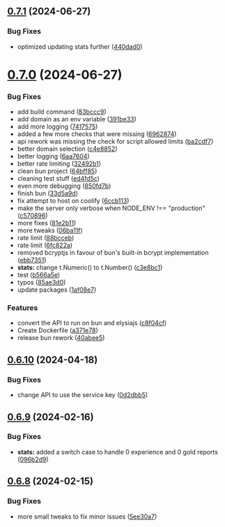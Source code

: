 ## [0.7.1](https://github.com/Torwent/wasp-api/compare/v0.7.0...v0.7.1) (2024-06-27)


### Bug Fixes

* optimized updating stats further ([440dad0](https://github.com/Torwent/wasp-api/commit/440dad01fbe63e189862b26058c268ce298e3ec6))



# [0.7.0](https://github.com/Torwent/wasp-api/compare/v0.6.10...v0.7.0) (2024-06-27)


### Bug Fixes

* add build command ([83bccc9](https://github.com/Torwent/wasp-api/commit/83bccc93c06e6d3de4ba2e66c070709943814941))
* add domain as an env variable ([391be33](https://github.com/Torwent/wasp-api/commit/391be339e1ffed3648072e4985cc6bd5d8137a22))
* add more logging ([7417575](https://github.com/Torwent/wasp-api/commit/741757541eaaf697f45de94d1d5ef5bc632800e1))
* added a few more checks that were missing ([6962874](https://github.com/Torwent/wasp-api/commit/69628745d0037f843975dbb206937bc06aa128b1))
* api rework was missing the check for script allowed limits ([ba2cdf7](https://github.com/Torwent/wasp-api/commit/ba2cdf7211a325054e7bf4088aaa5ca7755e92aa))
* better domain selection ([c4e8852](https://github.com/Torwent/wasp-api/commit/c4e88524499f83884293d6687ab90a22e87a3960))
* better logging ([6aa7604](https://github.com/Torwent/wasp-api/commit/6aa76043579c1ef5811db125268aa39619714a63))
* better rate limiting ([32492b1](https://github.com/Torwent/wasp-api/commit/32492b1c00e49b32c65e95008f6abaf439f8a882))
* clean bun project ([64bff85](https://github.com/Torwent/wasp-api/commit/64bff857e15e9051ad13afde383e7086fd745d43))
* cleaning test stuff ([ed4fd5c](https://github.com/Torwent/wasp-api/commit/ed4fd5cdcb59ebe553b447452af8ffa345835aaa))
* even more debugging ([850fd7b](https://github.com/Torwent/wasp-api/commit/850fd7bc615c9c0c8dd263f55eefeef9c3452466))
* finish bun ([33d5a9d](https://github.com/Torwent/wasp-api/commit/33d5a9d9a3eefe08a9d42424092e47171464c26a))
* fix attempt to host on coolify ([6ccb113](https://github.com/Torwent/wasp-api/commit/6ccb113d98de033f0438f64b91b3062378de24b6))
* make the server only verbose when NODE_ENV !== "production" ([c570896](https://github.com/Torwent/wasp-api/commit/c570896c4ecfb126f53be70f99eb479ee1d40ca1))
* more fixes ([81e2b11](https://github.com/Torwent/wasp-api/commit/81e2b11d6fee4623c050cc8ed8b92ad28af6e8e8))
* more tweaks ([06ba11f](https://github.com/Torwent/wasp-api/commit/06ba11fcbc3dc7e57b004cae81c655b23aab5dfb))
* rate limit ([88bcceb](https://github.com/Torwent/wasp-api/commit/88bcceb6c5be4736adb7909918048880593373af))
* rate limit ([6fc822a](https://github.com/Torwent/wasp-api/commit/6fc822ae5123f8f386111adbc5f873fc864699ff))
* removed bcryptjs in favour of bun's built-in bcrypt implementation ([ebb7351](https://github.com/Torwent/wasp-api/commit/ebb73516839c84b6b7dd1b66f927f6abd1aab879))
* **stats:** change t.Numeric() to t.Number() ([c3e8bc1](https://github.com/Torwent/wasp-api/commit/c3e8bc1e2a9326938abfa7bc99bee6b8d6c83219))
* test ([b566a5e](https://github.com/Torwent/wasp-api/commit/b566a5ea2e4d642223557650e62037f22e1a35e6))
* typos ([85ae3d0](https://github.com/Torwent/wasp-api/commit/85ae3d0970f833692d57ed6be584152e153ee49f))
* update packages ([1af08e7](https://github.com/Torwent/wasp-api/commit/1af08e78c1a10c254c11cbb81a024f103713c8ef))


### Features

* convert the API to run on bun and elysiajs ([c8f04cf](https://github.com/Torwent/wasp-api/commit/c8f04cfa6c3795af01c781bca31f4e7e8dbabeae))
* Create Dockerfile ([a371e78](https://github.com/Torwent/wasp-api/commit/a371e7870a4dd42f52136aa7de16f9e3cc25257e))
* release bun rework ([40abee5](https://github.com/Torwent/wasp-api/commit/40abee58b788699c738959f77104d86fc66a9933))



## [0.6.10](https://github.com/Torwent/wasp-api/compare/v0.6.9...v0.6.10) (2024-04-18)


### Bug Fixes

* change API to use the service key ([0d2dbb5](https://github.com/Torwent/wasp-api/commit/0d2dbb562bd7b9fc86a9475c914af01511553ed5))



## [0.6.9](https://github.com/Torwent/wasp-api/compare/v0.6.8...v0.6.9) (2024-02-16)


### Bug Fixes

* **stats:** added a switch case to handle 0 experience and 0 gold reports ([096b2d9](https://github.com/Torwent/wasp-api/commit/096b2d96736f5ff2f8a2619b0b800eab3ee9e7cb))



## [0.6.8](https://github.com/Torwent/wasp-api/compare/v0.6.7...v0.6.8) (2024-02-15)


### Bug Fixes

* more small tweaks to fix minor issues ([5ee30a7](https://github.com/Torwent/wasp-api/commit/5ee30a789e624d46e105e62786d9287ea60b8891))



